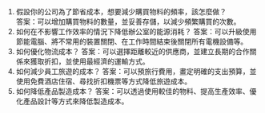1. 假設你的公司為了節省成本，想要減少購買物料的頻率，該怎麼做？  
答案：可以增加購買物料的數量，並妥善存儲，以減少頻繁購買的次數。
2. 如何在不影響工作效率的情況下降低辦公室的能源消耗？
答案：可以升級使用節能電腦、將不常用的裝置關閉、在工作時間結束後關閉所有電機設備等。
3. 如何優化物流成本？
答案：可以選擇距離較近的供應商，並建立長期的合作關係來獲取折扣，並使用最經濟的運輸方式。
4. 如何減少員工旅遊的成本？
答案：可以預旅行費用，畫定明確的支出預算，並使用免費酒店住宿、尋找折扣機票等方式降低旅遊成本。
5. 如何降低產品製造成本？
答案：可以透過使用較佳的物料、提高生產效率、優化產品設計等方式來降低製造成本。